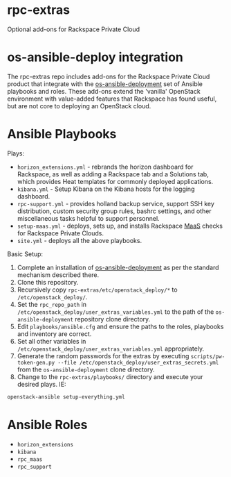 # rpc-extras
Optional add-ons for Rackspace Private Cloud

# os-ansible-deploy integration

The rpc-extras repo includes add-ons for the Rackspace Private Cloud product
that integrate with the 
[os-ansible-deployment](https://github.com/stackforge/os-ansible-deployment)
set of Ansible playbooks and roles.
These add-ons extend the 'vanilla' OpenStack environment with value-added
features that Rackspace has found useful, but are not core to deploying an
OpenStack cloud.

# Ansible Playbooks

Plays:

* `horizon_extensions.yml` - rebrands the horizon dashboard for Rackspace,
as well as adding a Rackspace tab and a Solutions tab, which provides
Heat templates for commonly deployed applications.
* `kibana.yml` - Setup Kibana on the Kibana hosts for the logging dashboard.
* `rpc-support.yml` - provides holland backup service, support SSH key
distribution, custom security group rules, bashrc settings, and other
miscellaneous tasks helpful to support personnel.
* `setup-maas.yml` - deploys, sets up, and installs Rackspace
[MaaS](http://www.rackspace.com/cloud/monitoring) checks
for Rackspace Private Clouds.
* `site.yml` - deploys all the above playbooks.

Basic Setup:

1. Complete an installation of
[os-ansible-deployment](https://github.com/stackforge/os-ansible-deployment)
as per the standard mechanism described there.
2. Clone this repository.
3. Recursively copy `rpc-extras/etc/openstack_deploy/*` to
`/etc/openstack_deploy/`.
4. Set the `rpc_repo_path` in
`/etc/openstack_deploy/user_extras_variables.yml` to the path of the
`os-ansible-deployment` repository clone directory.
5. Edit `playbooks/ansible.cfg` and ensure the paths to the roles, playbooks and
inventory are correct.
6. Set all other variables in
`/etc/openstack_deploy/user_extras_variables.yml` appropriately.
7. Generate the random passwords for the extras by executing
`scripts/pw-token-gen.py --file
/etc/openstack_deploy/user_extras_secrets.yml` from the
`os-ansible-deployment` clone directory.
8. Change to the `rpc-extras/playbooks/` directory and execute your
desired plays.  IE:

```bash
openstack-ansible setup-everything.yml
```

# Ansible Roles

* `horizon_extensions`
* `kibana`
* `rpc_maas`
* `rpc_support`
